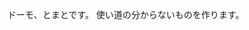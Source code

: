 ドーモ、とまとです。
使い道の分からないものを作ります。

<!---
tomato1323/tomato1323 is a ✨ special ✨ repository because its `README.md` (this file) appears on your GitHub profile.
You can click the Preview link to take a look at your changes.
--->
